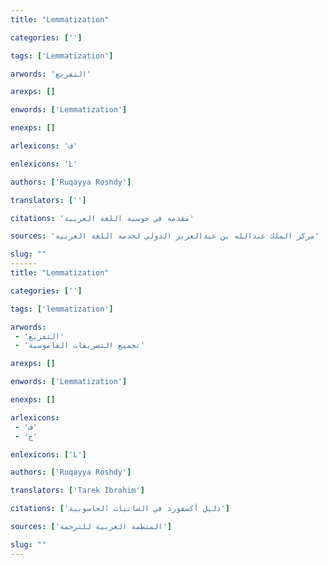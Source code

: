 ```yaml
---
title: "Lemmatization"

categories: ['']

tags: ['Lemmatization']

arwords: 'التفريع'

arexps: []

enwords: ['Lemmatization']

enexps: []

arlexicons: 'ف'

enlexicons: 'L'

authors: ['Ruqayya Roshdy']

translators: ['']

citations: 'مقدمة في حوسبة اللغة العربية'

sources: 'مركز الملك عبدالله بن عبدالعزيز الدولي لخدمة اللغة العربية'

slug: ""
------
title: "Lemmatization"

categories: ['']

tags: ['lemmatization']

arwords: 
 - 'التفريع'
 - 'تجميع التصريفات القاموسية'

arexps: []

enwords: ['Lemmatization']

enexps: []

arlexicons: 
 - 'ف'
 - 'ج'

enlexicons: ['L']

authors: ['Ruqayya Roshdy']

translators: ['Tarek Ibrahim']

citations: ['دليل أكسفورد في السانيات الحاسوبية']

sources: ['المنظمة العربية للترجمة']

slug: ""
---
```

